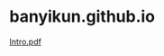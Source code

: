 # banyikun.github.io
[Intro.pdf](https://github.com/banyikun/banyikun.github.io/blob/master/CV/CV_Yikun.pdf)
